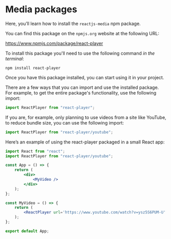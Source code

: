 # Media packages

Here, you’ll learn how to install the `reactjs-media` npm package.

You can find this package on the `npmjs.org` website at the following URL: 

https://www.npmjs.com/package/react-player

To install this package you'll need to use the following command _in the terminal_:

```
npm install react-player
```

Once you have this package installed, you can start using it in your project.

There are a few ways that you can import and use the installed package. For example, to get the entire package's functionality, use the following import:

```jsx
import ReactPlayer from "react-player";
```

If you are, for example, only planning to use videos from a site like YouTube, to reduce bundle size, you can use the following import:

```jsx
import ReactPlayer from "react-player/youtube";
```

Here’s an example of using the react-player packaged in a small React app:

```jsx
import React from "react";
import ReactPlayer from "react-player/youtube";

const App = () => {
    return (
        <div>
            <MyVideo />
        </div>
    );
};

const MyVideo = () => {
    return (
        <ReactPlayer url='https://www.youtube.com/watch?v=ysz5S6PUM-U' />
    );
};

export default App;
```